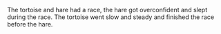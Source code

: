 The tortoise and hare had a race, the hare got overconfident and slept during the race. The tortoise went slow and steady and finished the race before the hare. 